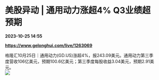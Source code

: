 # 美股异动 | 通用动力涨超4% Q3业绩超预期

**2023-10-25 14:55**

**https://www.gelonghui.com/live/1263069**

格隆汇10月25日｜通用动力(GD.US)涨超4%，报243.09美元。通用动力第三季度营收106亿美元，预期100.6亿美元；第三季度每股收益3.04美元，预期2.91美元。  
![](https://img5.gelonghui.com/live/4f594-86b4eed4-c3dc-4a34-8e15-52e4d8cf8af9.png)
